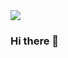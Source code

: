 
  <img src="https://photos.google.com/share/AF1QipPRJpgEwDJgJ4ouOOE_VqrQZ7D7sJfP1tm0NlnnwbbYx9xEp92BgxMEknmYgrEmdQ/photo/AF1QipOR0k05OEOE9umwepvRElKP3QDKoeiCryXACwaV?key=ajFDSUVId3k4UTdDOGxMaWYxYWRweWVLbWZxRm1R"/>

### Hi there 👋

<!--
**uamadasun/uamadasun** is a ✨ _special_ ✨ repository because its `README.md` (this file) appears on your GitHub profile.

Here are some ideas to get you started:

- 🔭 I’m currently working on ...
- 🌱 I’m currently learning ...
- 👯 I’m looking to collaborate on ...
- 🤔 I’m looking for help with ...
- 💬 Ask me about ...
- 📫 How to reach me: ...
- 😄 Pronouns: ...
- ⚡ Fun fact: ...
-->
